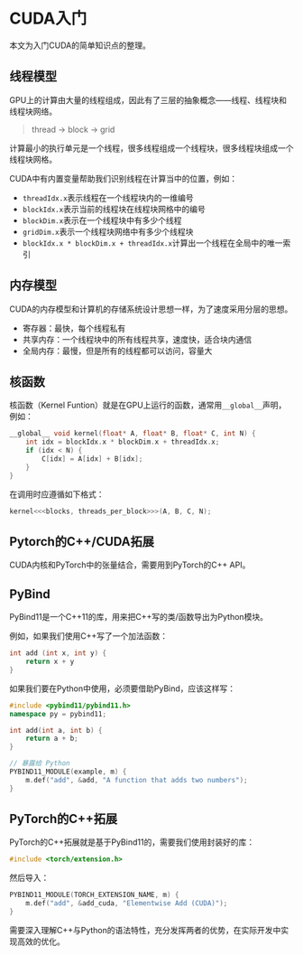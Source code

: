 # CUDA入门

本文为入门CUDA的简单知识点的整理。

## 线程模型

GPU上的计算由大量的线程组成，因此有了三层的抽象概念——线程、线程块和线程块网络。

> thread -> block -> grid

计算最小的执行单元是一个线程，很多线程组成一个线程块，很多线程块组成一个线程块网格。

CUDA中有内置变量帮助我们识别线程在计算当中的位置，例如：

- `threadIdx.x`表示线程在一个线程块内的一维编号
- `blockIdx.x`表示当前的线程块在线程块网格中的编号
- `blockDim.x`表示在一个线程块中有多少个线程
- `gridDim.x`表示一个线程块网络中有多少个线程块
- `blockIdx.x * blockDim.x + threadIdx.x`计算出一个线程在全局中的唯一索引

## 内存模型

CUDA的内存模型和计算机的存储系统设计思想一样，为了速度采用分层的思想。

- 寄存器：最快，每个线程私有
- 共享内存：一个线程块中的所有线程共享，速度快，适合块内通信
- 全局内存：最慢，但是所有的线程都可以访问，容量大

## 核函数

核函数（Kernel Funtion）就是在GPU上运行的函数，通常用`__global__`声明，例如：

```c
__global__ void kernel(float* A, float* B, float* C, int N) {
    int idx = blockIdx.x * blockDim.x + threadIdx.x;
    if (idx < N) {
        C[idx] = A[idx] + B[idx];
    }
}
```

在调用时应遵循如下格式：

```c
kernel<<<blocks, threads_per_block>>>(A, B, C, N);
```

## Pytorch的C++/CUDA拓展

CUDA内核和PyTorch中的张量结合，需要用到PyTorch的C++ API。

## PyBind

PyBind11是一个C++11的库，用来把C++写的类/函数导出为Python模块。

例如，如果我们使用C++写了一个加法函数：

```cpp
int add (int x, int y) {
    return x + y
}
```

如果我们要在Python中使用，必须要借助PyBind，应该这样写：

```cpp
#include <pybind11/pybind11.h>
namespace py = pybind11;

int add(int a, int b) {
    return a + b;
}

// 暴露给 Python
PYBIND11_MODULE(example, m) {
    m.def("add", &add, "A function that adds two numbers");
}

```

## PyTorch的C++拓展

PyTorch的C++拓展就是基于PyBind11的，需要我们使用封装好的库：

```cpp
#include <torch/extension.h>
```

然后导入：

```cpp
PYBIND11_MODULE(TORCH_EXTENSION_NAME, m) {
    m.def("add", &add_cuda, "Elementwise Add (CUDA)");
}
```

需要深入理解C++与Python的语法特性，充分发挥两者的优势，在实际开发中实现高效的优化。
